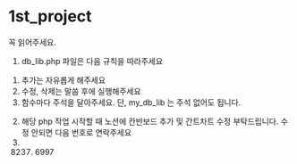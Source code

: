 # 1st_project

꼭 읽어주세요.

1. db_lib.php 파일은 다음 규칙을 따라주세요
1) 추가는 자유롭게 해주세요
2) 수정, 삭제는 말씀 후에 실행해주세요
3) 함수마다 주석을 달아주세요. 단, my_db_lib 는 주석 없어도 됩니다.

2. 해당 php 작업 시작할 때 노션에 칸반보드 추가 및 간트차트 수정 부탁드립니다. 수정 안되면 다음 번호로 연락주세요
010. 8237. 6997
